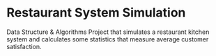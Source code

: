 # Restaurant System Simulation
Data Structure &amp; Algorithms Project that simulates a restaurant kitchen system and calculates some statistics that measure average customer satisfaction.   

